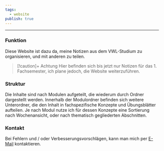 ```yaml
---
tags:
  - website
publish: true
---
```

***
### Funktion
Diese Website ist dazu da, meine Notizen aus dem VWL-Studium zu organisieren, und mit anderen zu teilen.

> [!caution]+ Achtung
> Hier befinden sich bis jetzt nur Notizen für das 1. Fachsemester, ich plane jedoch, die Website weiterzuführen.
### Struktur
Die Inhalte sind nach Modulen aufgeteilt, die wiederum durch Ordner dargestellt werden. Innerhalb der Modulordner befinden sich weitere Unterordner, die den Inhalt in fachspezifische Konzepte und Übungsblätter aufteilen. Je nach Modul nutze ich für dessen Konzepte eine Sortierung nach Wochenansicht, oder nach thematisch gegliederten Abschnitten.
### Kontakt
Bei Fehlern und / oder Verbesserungsvorschlägen, kann man mich per [E-Mail](mailto:j.b.kleindopf@gmail.com?subject=Fehler/Verbesserung) kontaktieren.